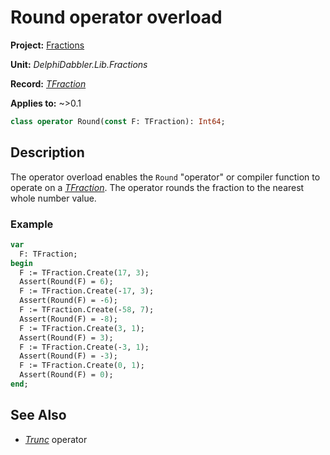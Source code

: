 # Round operator overload

**Project:** [Fractions](../API.md)

**Unit:** _DelphiDabbler.Lib.Fractions_

**Record:** [_TFraction_](./TFraction.md)

**Applies to:** ~>0.1

```pascal
class operator Round(const F: TFraction): Int64;
```

## Description

The operator overload enables the `Round` "operator" or compiler function to operate on a [_TFraction_](./TFraction.md). The operator rounds the fraction to the nearest whole number value.

### Example

```pascal
var
  F: TFraction;
begin
  F := TFraction.Create(17, 3);
  Assert(Round(F) = 6);
  F := TFraction.Create(-17, 3);
  Assert(Round(F) = -6);
  F := TFraction.Create(-58, 7);
  Assert(Round(F) = -8);
  F := TFraction.Create(3, 1);
  Assert(Round(F) = 3);
  F := TFraction.Create(-3, 1);
  Assert(Round(F) = -3);
  F := TFraction.Create(0, 1);
  Assert(Round(F) = 0);
end;
```

## See Also

* [_Trunc_](./TFraction-Trunc.md) operator
